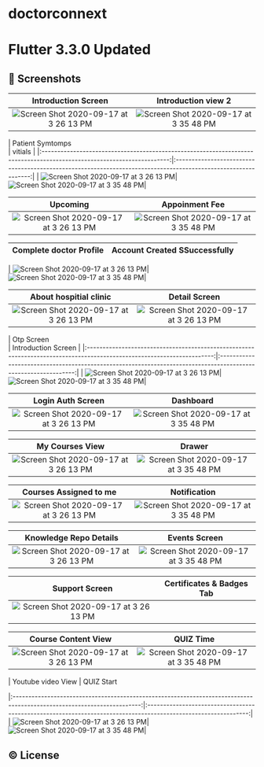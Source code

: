 
# doctorconnext
# Flutter 3.3.0 Updated
## 📱 Screenshots

|  Introduction Screen                                              |                                                   Introduction view 2                                  
|:----------------------------------------------------------------------------------------------------------------------:|:--------------------------------------------------------------------------------------------------------------:|
| <img width alt="Screen Shot 2020-09-17 at 3 26 13 PM" src="https://user-images.githubusercontent.com/30916033/214839667-33bcd5de-868a-4f69-b9ef-95d96dd2a861.png">|<img alt="Screen Shot 2020-09-17 at 3 35 48 PM" src="https://user-images.githubusercontent.com/30916033/214839986-17675e10-dbc7-453e-a085-b08479c6cc40.png">|



|  Patient Symtomps                                          
   |                                                   vitials                                      |
|:----------------------------------------------------------------------------------------------------------------------:|:--------------------------------------------------------------------------------------------------------------:|
| <img width alt="Screen Shot 2020-09-17 at 3 26 13 PM" src="https://github.com/Sweetyrawat-star/doctorconnext/assets/57385799/51074aac-7dbf-4886-a0a5-00f1c5196f9c.png">|<img alt="Screen Shot 2020-09-17 at 3 35 48 PM" src="https://github.com/Sweetyrawat-star/doctorconnext/assets/57385799/77913cca-d882-4654-b169-a9504e0b24a6.png">|


|  Upcoming                                       |                                                   Appoinment Fee                                  |
|:----------------------------------------------------------------------------------------------------------------------:|:--------------------------------------------------------------------------------------------------------------:|
| <img width alt="Screen Shot 2020-09-17 at 3 26 13 PM" src="https://github.com/Sweetyrawat-star/doctorconnext/assets/57385799/64efcf25-ba27-4e4e-9ff5-74586e7d166f">|<img alt="Screen Shot 2020-09-17 at 3 35 48 PM" src="https://github.com/Sweetyrawat-star/doctorconnext/assets/57385799/c1f1868f-0990-493f-9098-cf67630659b7.png">|


|  Complete doctor Profile                                       |                                                   Account Created SSuccessfully                                 |
|:----------------------------------------------------------------------------------------------------------------------:|:--------------------------------------------------------------------------------------------------------------:|


| <img width alt="Screen Shot 2020-09-17 at 3 26 13 PM" src="https://github.com/Sweetyrawat-star/doctorconnext/assets/57385799/e23c23aa-9b48-43cd-bff1-6d9c37a18f56.png">|<img alt="Screen Shot 2020-09-17 at 3 35 48 PM" src="https://github.com/Sweetyrawat-star/doctorconnext/assets/57385799/68100856-0731-4b9a-8b15-9740d0131533.png">|




|  About hospitial clinic                                       |                                                   Detail Screen                                  |
|:----------------------------------------------------------------------------------------------------------------------:|:--------------------------------------------------------------------------------------------------------------:|
| <img width alt="Screen Shot 2020-09-17 at 3 26 13 PM" src="https://github.com/Sweetyrawat-star/doctorconnext/assets/57385799/fa99d75e-0ff8-4e50-b8b4-ddccc0d7d7fa.png">| <img width alt="Screen Shot 2020-09-17 at 3 26 13 PM" src="https://github.com/Sweetyrawat-star/doctorconnext/assets/57385799/1c6d4c1a-8428-499a-a72f-c34276648ecc.png">|




|  Otp  Screen                                      
    |                                                   Introduction Screen                        |
|:----------------------------------------------------------------------------------------------------------------------:|:--------------------------------------------------------------------------------------------------------------:|
| <img width alt="Screen Shot 2020-09-17 at 3 26 13 PM" src="https://github.com/Sweetyrawat-star/doctorconnext/assets/57385799/d9cb8b8f-33f7-4076-8581-3174d70dfca6.png">|<img alt="Screen Shot 2020-09-17 at 3 35 48 PM" src="https://github.com/Sweetyrawat-star/doctorconnext/assets/57385799/f047d39d-0ea1-4706-a16e-b1139f5e4a96.png">|


|  Login Auth Screen                                              |                                                   Dashboard                                    |
|:----------------------------------------------------------------------------------------------------------------------:|:--------------------------------------------------------------------------------------------------------------:|
| <img width alt="Screen Shot 2020-09-17 at 3 26 13 PM" src="https://github.com/Sweetyrawat-star/doctorconnext/assets/57385799/2f99b61a-1ec6-4a14-8cb2-a8066cfbca0d.png">|<img alt="Screen Shot 2020-09-17 at 3 35 48 PM" src="https://github.com/Sweetyrawat-star/doctorconnext/assets/57385799/113405c7-4dc8-4b8b-ab5c-ccb7bdab1257.png">|



|  My Courses View                                              |                                                   Drawer                                      |
|:----------------------------------------------------------------------------------------------------------------------:|:--------------------------------------------------------------------------------------------------------------:|
| <img width alt="Screen Shot 2020-09-17 at 3 26 13 PM" src="https://github.com/Sweetyrawat-star/doctorconnext/assets/57385799/fc8ca301-1c3c-405b-b86b-1c27da074c23.png">|<img alt="Screen Shot 2020-09-17 at 3 35 48 PM" src="https://github.com/Sweetyrawat-star/doctorconnext/assets/57385799/c9ed5e2b-447b-4f46-b70b-def162646722.png">|



|  Courses Assigned to me                                         |                                                   Notification                                  |
|:----------------------------------------------------------------------------------------------------------------------:|:--------------------------------------------------------------------------------------------------------------:|
| <img width alt="Screen Shot 2020-09-17 at 3 26 13 PM" src="https://github.com/Sweetyrawat-star/doctorconnext/assets/57385799/6d5db0b4-5fd2-42c7-9e64-a1bda4c8c9b6.png">|<img alt="Screen Shot 2020-09-17 at 3 35 48 PM" src="https://github.com/Sweetyrawat-star/doctorconnext/assets/57385799/bd7e5117-0583-4dc4-a1ad-5c57fba1b3d0.png">|


|  Knowledge Repo Details                                        |                                                   Events Screen                                  |
|:----------------------------------------------------------------------------------------------------------------------:|:--------------------------------------------------------------------------------------------------------------:|
| <img width alt="Screen Shot 2020-09-17 at 3 26 13 PM" src="https://github.com/Sweetyrawat-star/doctorconnext/assets/57385799/9705f008-99ab-4d44-bd6a-ebbbac1741a5.png">|<img alt="Screen Shot 2020-09-17 at 3 35 48 PM" src="https://github.com/Sweetyrawat-star/doctorconnext/assets/57385799/840a87d4-be67-402c-bd2f-097026d5223b.png">|




|  Support Screen                                            |                                                   Certificates & Badges Tab                          |
|:----------------------------------------------------------------------------------------------------------------------:|:--------------------------------------------------------------------------------------------------------------:|
| <img width alt="Screen Shot 2020-09-17 at 3 26 13 PM" src="https://github.com/Sweetyrawat-star/doctorconnext/assets/57385799/1c6d4c1a-8428-499a-a72f-c34276648ecc.png">|

|  Course Content View                                         |                                                   QUIZ Time                                      |
|:----------------------------------------------------------------------------------------------------------------------:|:--------------------------------------------------------------------------------------------------------------:|
| <img width alt="Screen Shot 2020-09-17 at 3 26 13 PM" src="https://github.com/Sweetyrawat-star/doctorconnext/assets/57385799/52b5c2b2-1aa9-4ef7-807c-0c092cef02ab.png">|<img alt="Screen Shot 2020-09-17 at 3 35 48 PM" src="https://github.com/Sweetyrawat-star/doctorconnext/assets/57385799/4e20eca5-bbee-44d8-ad70-77c27301751c.png">|





|  Youtube video View                                         |                                                   QUIZ Start                                 

|:----------------------------------------------------------------------------------------------------------------------:|:--------------------------------------------------------------------------------------------------------------:|
| <img width alt="Screen Shot 2020-09-17 at 3 26 13 PM" src="https://github.com/Sweetyrawat-star/doctorconnext/assets/57385799/8a28a88d-447b-47aa-9081-2358c7d9c791.png">|<img alt="Screen Shot 2020-09-17 at 3 35 48 PM" src="https://github.com/Sweetyrawat-star/doctorconnext/assets/57385799/499aa421-2526-46e6-b54b-472809bc09f4.png">|

## © License 

